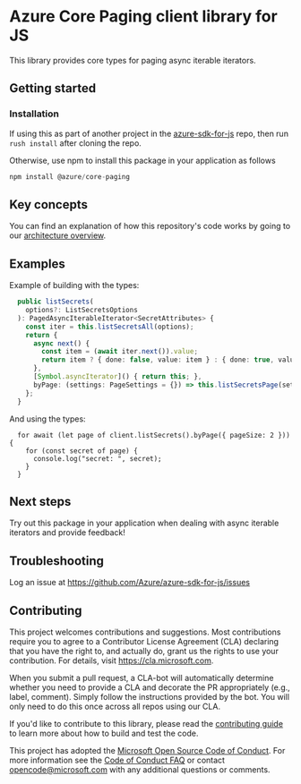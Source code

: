 # Azure Core Paging client library for JS

This library provides core types for paging async iterable iterators.

## Getting started

### Installation

If using this as part of another project in the [azure-sdk-for-js](https://github.com/Azure/azure-sdk-for-js) repo,
then run `rush install` after cloning the repo.

Otherwise, use npm to install this package in your application as follows

```javascript
npm install @azure/core-paging
```

## Key concepts

You can find an explanation of how this repository's code works by going to our [architecture overview](https://github.com/Azure/ms-rest-js/blob/master/docs/architectureOverview.md).

## Examples

Example of building with the types:

```typescript
  public listSecrets(
    options?: ListSecretsOptions
  ): PagedAsyncIterableIterator<SecretAttributes> {
    const iter = this.listSecretsAll(options);
    return {
      async next() {
        const item = (await iter.next()).value;
        return item ? { done: false, value: item } : { done: true, value: undefined };
      },
      [Symbol.asyncIterator]() { return this; },
      byPage: (settings: PageSettings = {}) => this.listSecretsPage(settings, options),
    };
  }
```

And using the types:

```
  for await (let page of client.listSecrets().byPage({ pageSize: 2 })) {
    for (const secret of page) {
      console.log("secret: ", secret);
    }
  }
```

## Next steps

Try out this package in your application when dealing with async iterable iterators and provide feedback!

## Troubleshooting

Log an issue at https://github.com/Azure/azure-sdk-for-js/issues

## Contributing

This project welcomes contributions and suggestions. Most contributions require you to agree to a
Contributor License Agreement (CLA) declaring that you have the right to, and actually do, grant us
the rights to use your contribution. For details, visit https://cla.microsoft.com.

When you submit a pull request, a CLA-bot will automatically determine whether you need to provide
a CLA and decorate the PR appropriately (e.g., label, comment). Simply follow the instructions
provided by the bot. You will only need to do this once across all repos using our CLA.

If you'd like to contribute to this library, please read the [contributing guide](../../../CONTRIBUTING.md) to learn more about how to build and test the code.

This project has adopted the [Microsoft Open Source Code of Conduct](https://opensource.microsoft.com/codeofconduct/).
For more information see the [Code of Conduct FAQ](https://opensource.microsoft.com/codeofconduct/faq/) or
contact [opencode@microsoft.com](mailto:opencode@microsoft.com) with any additional questions or comments.
